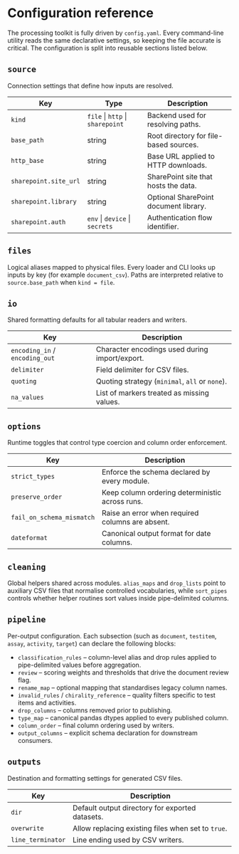 # Configuration reference

The processing toolkit is fully driven by `config.yaml`. Every command-line
utility reads the same declarative settings, so keeping the file accurate is
critical. The configuration is split into reusable sections listed below.

## `source`

Connection settings that define how inputs are resolved.

| Key | Type | Description |
| --- | --- | --- |
| `kind` | `file` \| `http` \| `sharepoint` | Backend used for resolving paths. |
| `base_path` | string | Root directory for file-based sources. |
| `http_base` | string | Base URL applied to HTTP downloads. |
| `sharepoint.site_url` | string | SharePoint site that hosts the data. |
| `sharepoint.library` | string | Optional SharePoint document library. |
| `sharepoint.auth` | `env` \| `device` \| `secrets` | Authentication flow identifier. |

## `files`

Logical aliases mapped to physical files. Every loader and CLI looks up inputs by
key (for example `document_csv`). Paths are interpreted relative to
`source.base_path` when `kind = file`.

## `io`

Shared formatting defaults for all tabular readers and writers.

| Key | Description |
| --- | --- |
| `encoding_in` / `encoding_out` | Character encodings used during import/export. |
| `delimiter` | Field delimiter for CSV files. |
| `quoting` | Quoting strategy (`minimal`, `all` or `none`). |
| `na_values` | List of markers treated as missing values. |

## `options`

Runtime toggles that control type coercion and column order enforcement.

| Key | Description |
| --- | --- |
| `strict_types` | Enforce the schema declared by every module. |
| `preserve_order` | Keep column ordering deterministic across runs. |
| `fail_on_schema_mismatch` | Raise an error when required columns are absent. |
| `dateformat` | Canonical output format for date columns. |

## `cleaning`

Global helpers shared across modules. `alias_maps` and `drop_lists` point to
auxiliary CSV files that normalise controlled vocabularies, while `sort_pipes`
controls whether helper routines sort values inside pipe-delimited columns.

## `pipeline`

Per-output configuration. Each subsection (such as `document`, `testitem`,
`assay`, `activity`, `target`) can declare the following blocks:

* `classification_rules` – column-level alias and drop rules applied to
  pipe-delimited values before aggregation.
* `review` – scoring weights and thresholds that drive the document review flag.
* `rename_map` – optional mapping that standardises legacy column names.
* `invalid_rules` / `chirality_reference` – quality filters specific to test
  items and activities.
* `drop_columns` – columns removed prior to publishing.
* `type_map` – canonical pandas dtypes applied to every published column.
* `column_order` – final column ordering used by writers.
* `output_columns` – explicit schema declaration for downstream consumers.

## `outputs`

Destination and formatting settings for generated CSV files.

| Key | Description |
| --- | --- |
| `dir` | Default output directory for exported datasets. |
| `overwrite` | Allow replacing existing files when set to `true`. |
| `line_terminator` | Line ending used by CSV writers. |
